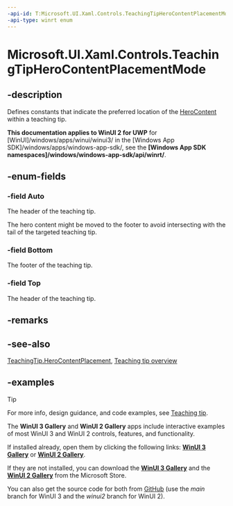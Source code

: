 ```yaml
---
-api-id: T:Microsoft.UI.Xaml.Controls.TeachingTipHeroContentPlacementMode
-api-type: winrt enum
---
```


# Microsoft.UI.Xaml.Controls.TeachingTipHeroContentPlacementMode

<!--
public enum TeachingTipHeroContentPlacementMode
-->

## -description

Defines constants that indicate the preferred location of the [HeroContent](../microsoft.ui.xaml.controls/teachingtip_herocontent.md) within a teaching tip.

**This documentation applies to WinUI 2 for UWP** for [WinUI]/windows/apps/winui/winui3/ in the [Windows App SDK]/windows/apps/windows-app-sdk/, see the **[Windows App SDK namespaces]/windows/windows-app-sdk/api/winrt/**.

## -enum-fields

### -field Auto

The header of the teaching tip.

The hero content might be moved to the footer to avoid intersecting with the tail of the targeted teaching tip.

### -field Bottom

The footer of the teaching tip.

### -field Top

The header of the teaching tip.

## -remarks

## -see-also

[TeachingTip.HeroContentPlacement](teachingtip_herocontentplacement.md), [Teaching tip overview](/windows/apps/design/controls/dialogs-and-flyouts/teaching-tip)

## -examples

> [!TIP]
> For more info, design guidance, and code examples, see [Teaching tip](/windows/apps/design/controls/dialogs-and-flyouts/teaching-tip).
>
> The **WinUI 3 Gallery** and **WinUI 2 Gallery** apps include interactive examples of most WinUI 3 and WinUI 2 controls, features, and functionality.
>
> If installed already, open them by clicking the following links: [**WinUI 3 Gallery**](winui3gallery:/item/TeachingTip) or [**WinUI 2 Gallery**](winui2gallery:/item/TeachingTip).
>
> If they are not installed, you can download the [**WinUI 3 Gallery**](https://www.microsoft.com/store/productId/9P3JFPWWDZRC) and the [**WinUI 2 Gallery**](https://www.microsoft.com/store/productId/9MSVH128X2ZT) from the Microsoft Store.
>
> You can also get the source code for both from [GitHub](https://github.com/Microsoft/WinUI-Gallery) (use the *main* branch for WinUI 3 and the *winui2* branch for WinUI 2).
